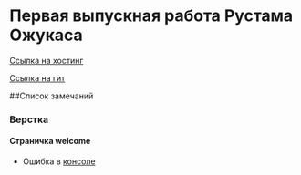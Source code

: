 # Первая выпускная работа Рустама Ожукаса 
[Ссылка на хостинг](http://portfolio.it-group4you.com/)
 
[Ссылка на гит](https://github.com/rustamojukas/portfolio-forest)

##Список замечаний
 
### Верстка
#### Страничка welcome
* Ошибка в [консоле](https://yadi.sk/i/KIZ07zkZwB8q2)


